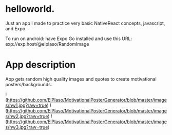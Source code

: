# helloworld.

Just an app I made to practice very basic NativeReact concepts, javascript, and Expo. 

To run on android: have Expo Go installed and use this URL: exp://exp.host/@elplaso/RandomImage

# App description
App gets random high quality images and quotes to create motivational posters/backgrounds. 

!(https://github.com/ElPlaso/MotivationalPosterGenerator/blob/master/images/hw1.jpg?raw=true)
!(https://github.com/ElPlaso/MotivationalPosterGenerator/blob/master/images/hw2.jpg?raw=true)
!(https://github.com/ElPlaso/MotivationalPosterGenerator/blob/master/images/hw3.jpg?raw=true)
